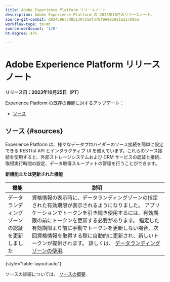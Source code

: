 ```yaml
---
title: Adobe Experience Platform リリースノート
description: Adobe Experience Platform の 2023年10月のリリースノート。
source-git-commit: d024596c7d85139721ef370f9e081911a217d9ba
workflow-type: tm+mt
source-wordcount: '178'
ht-degree: 47%

---
```


# Adobe Experience Platform リリースノート

**リリース日：2023年10月25日（PT）**

 Experience Platform の既存の機能に対するアップデート：

- [ソース](#sources)

## ソース {#sources}

Experience Platform は、様々なデータプロバイダーのソース接続を簡単に設定できる RESTful API とインタラクティブ UI を備えています。これらのソース接続を使用すると、外部ストレージシステムおよび CRM サービスの認証と接続、取得実行時間の設定、データ取得スループットの管理を行うことができます。

**新機能または更新された機能**

| 機能 | 説明 |
| --- | --- |
| データランディングゾーンの認証を更新しました | 資格情報の表示時に、データランディングゾーンの指定された有効期限が表示されるようになりました。 アプリケーションでトークンを引き続き使用するには、有効期限の前にトークンを更新する必要があります。 指定した有効期限より前に手動でトークンを更新しない場合、次回資格情報を取得する際に自動的に更新され、新しいトークンが提供されます。 詳しくは、 [データランディングゾーンの使用](../../sources/tutorials/ui/create/cloud-storage/data-landing-zone.md). |

{style="table-layout:auto"}

ソースの詳細については、 [ソースの概要](../../sources/home.md).
